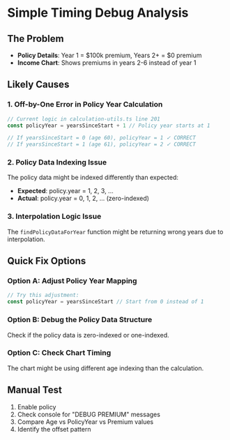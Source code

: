 # Simple Timing Debug Analysis

## The Problem
- **Policy Details**: Year 1 = $100k premium, Years 2+ = $0 premium
- **Income Chart**: Shows premiums in years 2-6 instead of year 1

## Likely Causes

### 1. Off-by-One Error in Policy Year Calculation
```typescript
// Current logic in calculation-utils.ts line 201
const policyYear = yearsSinceStart + 1 // Policy year starts at 1

// If yearsSinceStart = 0 (age 60), policyYear = 1 ✓ CORRECT
// If yearsSinceStart = 1 (age 61), policyYear = 2 ✓ CORRECT
```

### 2. Policy Data Indexing Issue
The policy data might be indexed differently than expected:
- **Expected**: policy.year = 1, 2, 3, ...
- **Actual**: policy.year = 0, 1, 2, ... (zero-indexed)

### 3. Interpolation Logic Issue
The `findPolicyDataForYear` function might be returning wrong years due to interpolation.

## Quick Fix Options

### Option A: Adjust Policy Year Mapping
```typescript
// Try this adjustment:
const policyYear = yearsSinceStart // Start from 0 instead of 1
```

### Option B: Debug the Policy Data Structure
Check if the policy data is zero-indexed or one-indexed.

### Option C: Check Chart Timing
The chart might be using different age indexing than the calculation.

## Manual Test
1. Enable policy
2. Check console for "DEBUG PREMIUM" messages
3. Compare Age vs PolicyYear vs Premium values
4. Identify the offset pattern